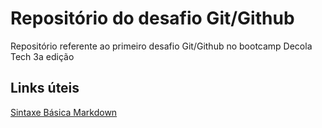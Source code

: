 # Repositório do desafio Git/Github
Repositório referente ao primeiro desafio Git/Github no bootcamp Decola Tech 3a edição

## Links úteis
[Sintaxe Básica Markdown](https://www.markdownguide.org/basic-syntax/)
